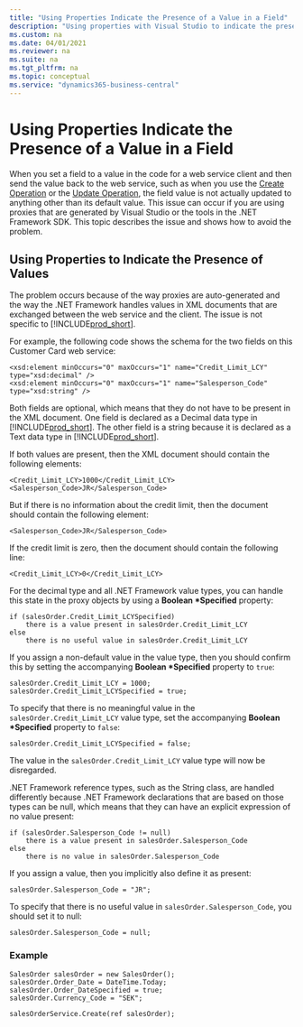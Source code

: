 ```yaml
---
title: "Using Properties Indicate the Presence of a Value in a Field"
description: "Using properties with Visual Studio to indicate the presence of a value in a field."
ms.custom: na
ms.date: 04/01/2021
ms.reviewer: na
ms.suite: na
ms.tgt_pltfrm: na
ms.topic: conceptual
ms.service: "dynamics365-business-central"
---
```


# Using Properties Indicate the Presence of a Value in a Field

When you set a field to a value in the code for a web service client and then send the value back to the web service, such as when you use the [Create Operation](Create-Operation.md) or the [Update Operation](Update-Operation.md), the field value is not actually updated to anything other than its default value. This issue can occur if you are using proxies that are generated by Visual Studio or the tools in the .NET Framework SDK. This topic describes the issue and shows how to avoid the problem.  
  
## Using Properties to Indicate the Presence of Values

The problem occurs because of the way proxies are auto-generated and the way the .NET Framework handles values in XML documents that are exchanged between the web service and the client. The issue is not specific to [!INCLUDE[prod_short](../developer/includes/prod_short.md)].  
  
 For example, the following code shows the schema for the two fields on this Customer Card web service:  
  
```  
<xsd:element minOccurs="0" maxOccurs="1" name="Credit_Limit_LCY" type="xsd:decimal" />   
<xsd:element minOccurs="0" maxOccurs="1" name="Salesperson_Code" type="xsd:string" />   
```  
  
 Both fields are optional, which means that they do not have to be present in the XML document. One field is declared as a Decimal data type in [!INCLUDE[prod_short](../developer/includes/prod_short.md)]. The other field is a string because it is declared as a Text data type in [!INCLUDE[prod_short](../developer/includes/prod_short.md)].  
  
 If both values are present, then the XML document should contain the following elements:  
  
```  
<Credit_Limit_LCY>1000</Credit_Limit_LCY>   
<Salesperson_Code>JR</Salesperson_Code>   
```  
  
 But if there is no information about the credit limit, then the document should contain the following element:  
  
```  
<Salesperson_Code>JR</Salesperson_Code>   
```  
  
 If the credit limit is zero, then the document should contain the following line:  
  
```  
<Credit_Limit_LCY>0</Credit_Limit_LCY>   
```  
  
 For the decimal type and all .NET Framework value types, you can handle this  state in the proxy objects by using a **Boolean \*Specified** property:  
  
```  
if (salesOrder.Credit_Limit_LCYSpecified)  
    there is a value present in salesOrder.Credit_Limit_LCY  
else   
    there is no useful value in salesOrder.Credit_Limit_LCY  
```  
  
 If you assign a non-default value in the value type, then you should confirm this by setting the accompanying **Boolean \*Specified** property to `true`:  
  
```  
salesOrder.Credit_Limit_LCY = 1000;  
salesOrder.Credit_Limit_LCYSpecified = true;  
```  
  
 To specify that there is no meaningful value in the `salesOrder.Credit_Limit_LCY` value type, set the accompanying **Boolean \*Specified** property to `false`:  
  
```  
salesOrder.Credit_Limit_LCYSpecified = false;  
```  
  
 The value in the `salesOrder.Credit_Limit_LCY` value type will now be disregarded.  
  
 .NET Framework reference types, such as the String class, are handled differently because .NET Framework declarations that are based on those types can be null, which means that they can have an explicit expression of no value present:  
  
```  
if (salesOrder.Salesperson_Code != null)  
    there is a value present in salesOrder.Salesperson_Code  
else   
    there is no value in salesOrder.Salesperson_Code  
```  
  
 If you assign a value, then you implicitly also define it as present:  
  
```  
salesOrder.Salesperson_Code = "JR";  
```  
  
 To specify that there is no useful value in `salesOrder.Salesperson_Code`, you should set it to null:  
  
```  
salesOrder.Salesperson_Code = null;  
```  
  
### Example  
  
```  
SalesOrder salesOrder = new SalesOrder();  
salesOrder.Order_Date = DateTime.Today;  
salesOrder.Order_DateSpecified = true;  
salesOrder.Currency_Code = "SEK";  
  
salesOrderService.Create(ref salesOrder);  
```


